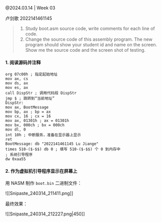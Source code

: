 @2024.03.14 | Week 03

卢剑歌 2022141461145

> 1. Study boot.asm source code, write comments for each line of code.
> 2. Change the source code of this assembly program. The new program should show your student id and name on the screen. Show me the source code and the screen shot of testing.

#### 1. 阅读源码并注释

```asmatmel
org 07c00h ; 指定起始地址
mov ax, cs
mov ds, ax
mov es, ax
call DispStr ; 调用代码段 DispStr
jmp $ ; 跳转到“当前地址”
DispStr:
mov ax, BootMessage
mov bp, ax ; bp = ax
mov cx, 16 ; cx = 16
mov ax, 01301h ; ax = 01301h
mov bx, 000ch ; bx = 000ch
mov dl, 0
int 10h ; 中断服务，准备在显示器上显示
ret
BootMessage: db "2022141461145 Lu Jiange"
times 510-($-$$) db 0 ; 填写 510-($-$$) 个 0 到内存中
; 系统引导程序
dw 0xaa55
```

#### 2. 作为虚拟机引导程序显示在屏幕上

用 NASM 制作 `boot.bin` 二进制文件：

![[Snipaste_240314_211411.png]]

最终效果：

![[Snipaste_240314_212227.png|450]]